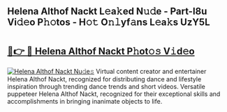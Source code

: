## Helena Althof Nackt L𝚎a𝚔ed N𝚞𝚍e - Part-I8u Vi𝚍𝚎o P𝚑𝚘tos - H𝚘𝚝 O𝚗𝚕yf𝚊ns L𝚎a𝚔s UzY5L

# <h2><a href="http://kf0c654.oniu.top/?m=Helena+Althof+Nackt">🔗👉 🔴 Helena Althof Nackt P𝚑ot𝚘𝚜 V𝚒d𝚎o</a></h2>

[![Helena Althof Nackt Nu𝚍e𝚜](https://i.imgur.com/0qMVB7G.gif)](http://kf0c654.oniu.top/?m=Helena+Althof+Nackt)
Virtual content creator and entertainer Helena Althof Nackt, recognized for distributing dance and lifestyle inspiration through trending dance trends and short videos. Versatile puppeteer Helena Althof Nackt, recognized for their exceptional skills and accomplishments in bringing inanimate objects to life.  
